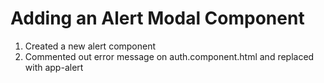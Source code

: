 # Adding an Alert Modal Component
01. Created a new alert component
02. Commented out error message on auth.component.html and replaced with app-alert